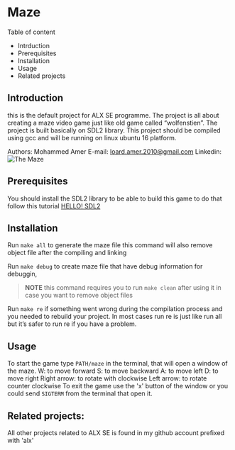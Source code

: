 # **Maze**

Table of content
- Intrduction
- Prerequisites
- Installation
- Usage
- Related projects

## Introduction
this is the default project for ALX SE programme. The project is all about creating a maze video game just like old game called “wolfenstien”. The project is built basically on SDL2 library. This project should be compiled using gcc and will be running on linux ubuntu 16 platform.


Authors: Mohammed Amer
E-mail: loard.amer.2010@gmail.com
Linkedin: ![The Maze](https://www.linkedin.com/pulse/maze-mohammed-amer-zfpef/)

## Prerequisites

You should install the SDL2 library to be able to build this game to do that follow this tutorial [HELLO! SDL2](https://lazyfoo.net/tutorials/SDL/01_hello_SDL/index.php)

## Installation
Run `make all` to generate the maze file this command will also remove object file after the compiling and linking

Run `make debug` to create maze file that have debug information for debuggin, 
>**NOTE** this command requires you to run `make clean` after using it in case you want to remove object files

Run `make re` if something went wrong during the compilation process and you needed to rebuild your project. In most cases run re is just like run all but it’s safer to run re if you have a problem.


## Usage
To start the game type `PATH/maze` in the terminal, that will open a window of the maze. 
W: to move forward
S: to move backward
A:  to move left
D: to move right
Right arrow: to rotate with clockwise
Left arrow: to rotate counter clockwise
To exit the game use the 'x' button of the window or you could send `SIGTERM` from the terminal that open it.


## Related projects:
All other projects related to ALX SE is found in my github account prefixed with 'alx'
